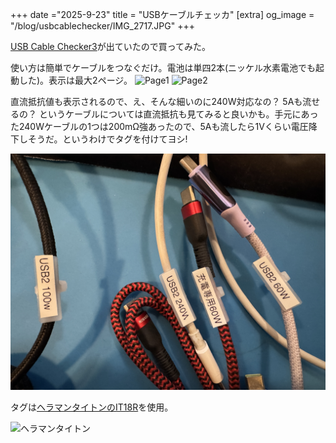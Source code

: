 +++
date ="2025-9-23"
title = "USBケーブルチェッカ"
[extra]
og_image = "/blog/usbcablechecker/IMG_2717.JPG"
+++

[USB Cable Checker3](https://www.pc-koubou.jp/products/detail.php?product_id=1175815)が出ていたので買ってみた。

使い方は簡単でケーブルをつなぐだけ。電池は単四2本(ニッケル水素電池でも起動した)。表示は最大2ページ。
![Page1](IMG_2717.JPG)
![Page2](IMG_2718.JPG)

直流抵抗値も表示されるので、え、そんな細いのに240W対応なの？ 5Aも流せるの？ というケーブルについては直流抵抗も見てみると良いかも。手元にあった240Wケーブルの1つは200mΩ強あったので、5Aも流したら1Vくらい電圧降下しそうだ。というわけでタグを付けてヨシ!

![タグ](IMG_2719.JPG)

タグは[ヘラマンタイトンのIT18R](https://amzn.to/3K9ClNz)を使用。

![ヘラマンタイトン](https://www.hellermanntyton.co.jp/library/img/product/id/marking/marking/marking_n_pic_900.jpg)
